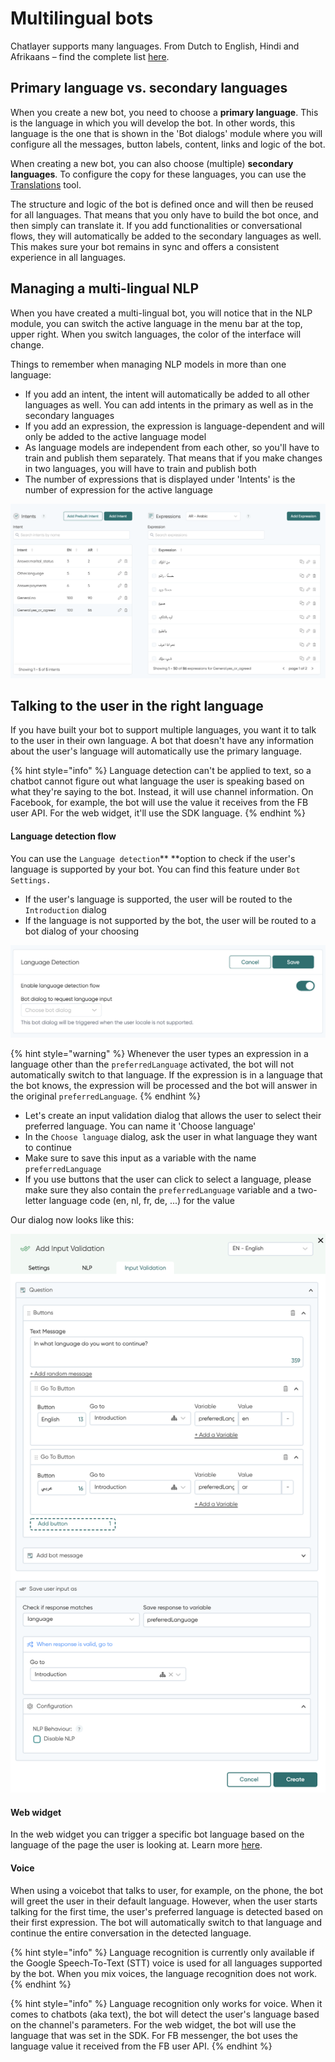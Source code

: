 # Multilingual bots

Chatlayer supports many languages. From Dutch to English, Hindi and Afrikaans – find the complete list [here](../natural-language-processing-nlp/supported-languages.md).

## Primary language vs. secondary languages

When you create a new bot, you need to choose a **primary language**. This is the language in which you will develop the bot. In other words, this language is the one that is shown in the 'Bot dialogs' module where you will configure all the messages, button labels, content, links and logic of the bot.

When creating a new bot, you can also choose (multiple) **secondary languages**. To configure the copy for these languages, you can use the [Translations](translations.md) tool.&#x20;

The structure and logic of the bot is defined once and will then be reused for all languages. That means that you only have to build the bot once, and then simply can translate it. If you add functionalities or conversational flows, they will automatically be added to the secondary languages as well. This makes sure your bot remains in sync and offers a consistent experience in all languages.

## Managing a multi-lingual NLP

When you have created a multi-lingual bot, you will notice that in the NLP module, you can switch the active language in the menu bar at the top, upper right. When you switch languages, the color of the interface will change.

Things to remember when managing NLP models in more than one language:

* If you add an intent, the intent will automatically be added to all other languages as well. You can add intents in the primary as well as in the secondary languages
* If you add an expression, the expression is language-dependent and will only be added to the active language model
* As language models are independent from each other, so you'll have to train and publish them separately. That means that if you make changes in two languages, you will have to train and publish both
* The number of expressions that is displayed under 'Intents' is the number of expression for the active language

![A bot that speaks both English and Arabic](<../../.gitbook/assets/image (656).png>)

## Talking to the user in the right language

If you have built your bot to support multiple languages, you want it to talk to the user in their own language. A bot that doesn't have any information about the user's language will automatically use the primary language.

{% hint style="info" %}
Language detection can't be applied to text, so a chatbot cannot figure out what language the user is speaking based on what they're saying to the bot. Instead, it will use channel information. On Facebook, for example, the bot will use the value it receives from the FB user API. For the web widget, it'll use the SDK language.
{% endhint %}

#### Language detection flow

You can use the `Language detection`** **option to check if the user's language is supported by your bot. You can find this feature under `Bot Settings.`

* If the user's language is supported, the user will be routed to the `Introduction` dialog
* If the language is not supported by the bot, the user will be routed to a bot dialog of your choosing

![](<../../.gitbook/assets/image (654).png>)

{% hint style="warning" %}
Whenever the user types an expression in a language other than the `preferredLanguage` activated, the bot will not automatically switch to that language. If the expression is in a language that the bot knows, the expression will be processed and the bot will answer in the original `preferredLanguage`.
{% endhint %}

* Let's create an input validation dialog that allows the user to select their preferred language. You can name it 'Choose language'
* In the `Choose language` dialog, ask the user in what language they want to continue
* Make sure to save this input as a variable with the name `preferredLanguage`&#x20;
* If you use buttons that the user can click to select a language, please make sure they also contain the `preferredLanguage` variable and a two-letter language code (en, nl, fr, de, ...) for the value

Our dialog now looks like this:

![Click on the image to enlarge it](<../../.gitbook/assets/image (652) (1).png>)

#### Web widget

In the web widget you can trigger a specific bot language based on the language of the page the user is looking at. Learn more [here](../../channels/webwidget/#default-locale).

#### Voice

When using a voicebot that talks to user, for example, on the phone, the bot will greet the user in their default language. However, when the user starts talking for the first time, the user's preferred language is detected based on their first expression. The bot will automatically switch to that language and continue the entire conversation in the detected language.

{% hint style="info" %}
Language recognition is currently only available if the Google Speech-To-Text (STT) voice is used for all languages supported by the bot. When you mix voices, the language recognition does not work.
{% endhint %}

{% hint style="info" %}
Language recognition only works for voice. When it comes to chatbots (aka text), the bot will detect the user's language based on the channel's parameters. For the web widget, the bot will use the language that was set in the SDK. For FB messenger, the bot uses the language value it received from the FB user API.
{% endhint %}
